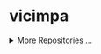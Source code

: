 # vicimpa

<!--START_LAST_REPO-->

<!--END_LAST_REPO-->

<details>
<summary>More Repositories ...</summary>

<!--START_TABLE_REPOS-->
| Name | Homepage | Stars | Last Commit |
|-----------------------|--------------------------|--------|-------------|
| openbomber | https://github.com/vicimpa/openbomber | 88 | [openbomber last commit](https://img.shields.io/github/last-commit/vicimpa/openbomber?style=flat&label=last) |
| chatroulette | https://github.com/vicimpa/chatroulette | 13 | [chatroulette last commit](https://img.shields.io/github/last-commit/vicimpa/chatroulette?style=flat&label=last) |
| vicimpa-library | https://github.com/vicimpa/vicimpa-library | 12 | [vicimpa-library last commit](https://img.shields.io/github/last-commit/vicimpa/vicimpa-library?style=flat&label=last) |
| scrappy-bird2 | https://github.com/vicimpa/scrappy-bird2 | 5 | [scrappy-bird2 last commit](https://img.shields.io/github/last-commit/vicimpa/scrappy-bird2?style=flat&label=last) |
| w-nodes | https://github.com/vicimpa/w-nodes | 4 | [w-nodes last commit](https://img.shields.io/github/last-commit/vicimpa/w-nodes?style=flat&label=last) |
| steam-confirmations | https://github.com/vicimpa/steam-confirmations | 3 | [steam-confirmations last commit](https://img.shields.io/github/last-commit/vicimpa/steam-confirmations?style=flat&label=last) |
| processor-cpp | https://github.com/vicimpa/processor-cpp | 3 | [processor-cpp last commit](https://img.shields.io/github/last-commit/vicimpa/processor-cpp?style=flat&label=last) |
| new-openbomber | https://github.com/vicimpa/new-openbomber | 3 | [new-openbomber last commit](https://img.shields.io/github/last-commit/vicimpa/new-openbomber?style=flat&label=last) |
| my-player | https://github.com/vicimpa/my-player | 3 | [my-player last commit](https://img.shields.io/github/last-commit/vicimpa/my-player?style=flat&label=last) |
| console-clock | https://github.com/vicimpa/console-clock | 3 | [console-clock last commit](https://img.shields.io/github/last-commit/vicimpa/console-clock?style=flat&label=last) |
| testworkfind | https://github.com/vicimpa/testworkfind | 2 | [testworkfind last commit](https://img.shields.io/github/last-commit/vicimpa/testworkfind?style=flat&label=last) |
| snake-c- | https://github.com/vicimpa/snake-c- | 2 | [snake-c- last commit](https://img.shields.io/github/last-commit/vicimpa/snake-c-?style=flat&label=last) |
| moviesearch | https://github.com/vicimpa/moviesearch | 2 | [moviesearch last commit](https://img.shields.io/github/last-commit/vicimpa/moviesearch?style=flat&label=last) |
| discord-binary | https://github.com/vicimpa/discord-binary | 2 | [discord-binary last commit](https://img.shields.io/github/last-commit/vicimpa/discord-binary?style=flat&label=last) |
| webaudio-playground | https://github.com/vicimpa/webaudio-playground | 1 | [webaudio-playground last commit](https://img.shields.io/github/last-commit/vicimpa/webaudio-playground?style=flat&label=last) |
| vscode-material-darker | https://github.com/vicimpa/vscode-material-darker | 1 | [vscode-material-darker last commit](https://img.shields.io/github/last-commit/vicimpa/vscode-material-darker?style=flat&label=last) |
| TomatoTimer | https://github.com/vicimpa/TomatoTimer | 1 | [TomatoTimer last commit](https://img.shields.io/github/last-commit/vicimpa/TomatoTimer?style=flat&label=last) |
| tiktok-answer | https://github.com/vicimpa/tiktok-answer | 1 | [tiktok-answer last commit](https://img.shields.io/github/last-commit/vicimpa/tiktok-answer?style=flat&label=last) |
| tic-tac-svelte | https://github.com/vicimpa/tic-tac-svelte | 1 | [tic-tac-svelte last commit](https://img.shields.io/github/last-commit/vicimpa/tic-tac-svelte?style=flat&label=last) |
| tic-tac-php | https://github.com/vicimpa/tic-tac-php | 1 | [tic-tac-php last commit](https://img.shields.io/github/last-commit/vicimpa/tic-tac-php?style=flat&label=last) |
| TestPlugin | https://github.com/vicimpa/TestPlugin | 1 | [TestPlugin last commit](https://img.shields.io/github/last-commit/vicimpa/TestPlugin?style=flat&label=last) |
| test-video-work | https://github.com/vicimpa/test-video-work | 1 | [test-video-work last commit](https://img.shields.io/github/last-commit/vicimpa/test-video-work?style=flat&label=last) |
| swc | https://github.com/vicimpa/swc | 1 | [swc last commit](https://img.shields.io/github/last-commit/vicimpa/swc?style=flat&label=last) |
| snake-js | https://github.com/vicimpa/snake-js | 1 | [snake-js last commit](https://img.shields.io/github/last-commit/vicimpa/snake-js?style=flat&label=last) |
| snake | https://github.com/vicimpa/snake | 1 | [snake last commit](https://img.shields.io/github/last-commit/vicimpa/snake?style=flat&label=last) |
| ScrappyBird | https://github.com/vicimpa/ScrappyBird | 1 | [ScrappyBird last commit](https://img.shields.io/github/last-commit/vicimpa/ScrappyBird?style=flat&label=last) |
| qiwi-sdk | https://github.com/vicimpa/qiwi-sdk | 1 | [qiwi-sdk last commit](https://img.shields.io/github/last-commit/vicimpa/qiwi-sdk?style=flat&label=last) |
| preact-monaco-editor | https://github.com/vicimpa/preact-monaco-editor | 1 | [preact-monaco-editor last commit](https://img.shields.io/github/last-commit/vicimpa/preact-monaco-editor?style=flat&label=last) |
| node-editor-2 | https://github.com/vicimpa/node-editor-2 | 1 | [node-editor-2 last commit](https://img.shields.io/github/last-commit/vicimpa/node-editor-2?style=flat&label=last) |
| node-editor | https://github.com/vicimpa/node-editor | 1 | [node-editor last commit](https://img.shields.io/github/last-commit/vicimpa/node-editor?style=flat&label=last) |
| logo-particle-anim | https://github.com/vicimpa/logo-particle-anim | 1 | [logo-particle-anim last commit](https://img.shields.io/github/last-commit/vicimpa/logo-particle-anim?style=flat&label=last) |
| lite-code-editor | https://github.com/vicimpa/lite-code-editor | 1 | [lite-code-editor last commit](https://img.shields.io/github/last-commit/vicimpa/lite-code-editor?style=flat&label=last) |
| hbs-express | https://github.com/vicimpa/hbs-express | 1 | [hbs-express last commit](https://img.shields.io/github/last-commit/vicimpa/hbs-express?style=flat&label=last) |
| graph-calc | https://github.com/vicimpa/graph-calc | 1 | [graph-calc last commit](https://img.shields.io/github/last-commit/vicimpa/graph-calc?style=flat&label=last) |
| code-bench | https://github.com/vicimpa/code-bench | 1 | [code-bench last commit](https://img.shields.io/github/last-commit/vicimpa/code-bench?style=flat&label=last) |
| browser-cli | https://github.com/vicimpa/browser-cli | 1 | [browser-cli last commit](https://img.shields.io/github/last-commit/vicimpa/browser-cli?style=flat&label=last) |
| word-games-algorithm | https://github.com/vicimpa/word-games-algorithm | 0 | [word-games-algorithm last commit](https://img.shields.io/github/last-commit/vicimpa/word-games-algorithm?style=flat&label=last) |
| windowed-ui | https://github.com/vicimpa/windowed-ui | 0 | [windowed-ui last commit](https://img.shields.io/github/last-commit/vicimpa/windowed-ui?style=flat&label=last) |
| website | https://github.com/vicimpa/website | 0 | [website last commit](https://img.shields.io/github/last-commit/vicimpa/website?style=flat&label=last) |
| weather | https://github.com/vicimpa/weather | 0 | [weather last commit](https://img.shields.io/github/last-commit/vicimpa/weather?style=flat&label=last) |
| vscode-material-icon-theme | https://github.com/vicimpa/vscode-material-icon-theme | 0 | [vscode-material-icon-theme last commit](https://img.shields.io/github/last-commit/vicimpa/vscode-material-icon-theme?style=flat&label=last) |
| ViteTilewindCSS | https://github.com/vicimpa/ViteTilewindCSS | 0 | [ViteTilewindCSS last commit](https://img.shields.io/github/last-commit/vicimpa/ViteTilewindCSS?style=flat&label=last) |
| vite-plugin-react-swc | https://github.com/vicimpa/vite-plugin-react-swc | 0 | [vite-plugin-react-swc last commit](https://img.shields.io/github/last-commit/vicimpa/vite-plugin-react-swc?style=flat&label=last) |
| vite-plugin-dart | https://github.com/vicimpa/vite-plugin-dart | 0 | [vite-plugin-dart last commit](https://img.shields.io/github/last-commit/vicimpa/vite-plugin-dart?style=flat&label=last) |
| video-back | https://github.com/vicimpa/video-back | 0 | [video-back last commit](https://img.shields.io/github/last-commit/vicimpa/video-back?style=flat&label=last) |
| vicimpa.github.io | https://github.com/vicimpa/vicimpa.github.io | 0 | [vicimpa.github.io last commit](https://img.shields.io/github/last-commit/vicimpa/vicimpa.github.io?style=flat&label=last) |
| valibot | https://github.com/vicimpa/valibot | 0 | [valibot last commit](https://img.shields.io/github/last-commit/vicimpa/valibot?style=flat&label=last) |
| valantis-test | https://github.com/vicimpa/valantis-test | 0 | [valantis-test last commit](https://img.shields.io/github/last-commit/vicimpa/valantis-test?style=flat&label=last) |
| typescript-transform-paths | https://github.com/vicimpa/typescript-transform-paths | 0 | [typescript-transform-paths last commit](https://img.shields.io/github/last-commit/vicimpa/typescript-transform-paths?style=flat&label=last) |
| types-canvas | https://github.com/vicimpa/types-canvas | 0 | [types-canvas last commit](https://img.shields.io/github/last-commit/vicimpa/types-canvas?style=flat&label=last) |
| ts-node-opskins | https://github.com/vicimpa/ts-node-opskins | 0 | [ts-node-opskins last commit](https://img.shields.io/github/last-commit/vicimpa/ts-node-opskins?style=flat&label=last) |
| trueLMAO | https://github.com/vicimpa/trueLMAO | 0 | [trueLMAO last commit](https://img.shields.io/github/last-commit/vicimpa/trueLMAO?style=flat&label=last) |
| treegame-test | https://github.com/vicimpa/treegame-test | 0 | [treegame-test last commit](https://img.shields.io/github/last-commit/vicimpa/treegame-test?style=flat&label=last) |
| tree-node | https://github.com/vicimpa/tree-node | 0 | [tree-node last commit](https://img.shields.io/github/last-commit/vicimpa/tree-node?style=flat&label=last) |
| trash-signals | https://github.com/vicimpa/trash-signals | 0 | [trash-signals last commit](https://img.shields.io/github/last-commit/vicimpa/trash-signals?style=flat&label=last) |
| tic-tac | https://github.com/vicimpa/tic-tac | 0 | [tic-tac last commit](https://img.shields.io/github/last-commit/vicimpa/tic-tac?style=flat&label=last) |
| tetris | https://github.com/vicimpa/tetris | 0 | [tetris last commit](https://img.shields.io/github/last-commit/vicimpa/tetris?style=flat&label=last) |
| test-work-gj | https://github.com/vicimpa/test-work-gj | 0 | [test-work-gj last commit](https://img.shields.io/github/last-commit/vicimpa/test-work-gj?style=flat&label=last) |
| test-work | https://github.com/vicimpa/test-work | 0 | [test-work last commit](https://img.shields.io/github/last-commit/vicimpa/test-work?style=flat&label=last) |
| test-vue3-task | https://github.com/vicimpa/test-vue3-task | 0 | [test-vue3-task last commit](https://img.shields.io/github/last-commit/vicimpa/test-vue3-task?style=flat&label=last) |
| test-vercel-deploy | https://github.com/vicimpa/test-vercel-deploy | 0 | [test-vercel-deploy last commit](https://img.shields.io/github/last-commit/vicimpa/test-vercel-deploy?style=flat&label=last) |
| test-test | https://github.com/vicimpa/test-test | 0 | [test-test last commit](https://img.shields.io/github/last-commit/vicimpa/test-test?style=flat&label=last) |
| test-task | https://github.com/vicimpa/test-task | 0 | [test-task last commit](https://img.shields.io/github/last-commit/vicimpa/test-task?style=flat&label=last) |
| test-stream | https://github.com/vicimpa/test-stream | 0 | [test-stream last commit](https://img.shields.io/github/last-commit/vicimpa/test-stream?style=flat&label=last) |
| test-server | https://github.com/vicimpa/test-server | 0 | [test-server last commit](https://img.shields.io/github/last-commit/vicimpa/test-server?style=flat&label=last) |
| test-react | https://github.com/vicimpa/test-react | 0 | [test-react last commit](https://img.shields.io/github/last-commit/vicimpa/test-react?style=flat&label=last) |
| test-project | https://github.com/vicimpa/test-project | 0 | [test-project last commit](https://img.shields.io/github/last-commit/vicimpa/test-project?style=flat&label=last) |
| test-preact | https://github.com/vicimpa/test-preact | 0 | [test-preact last commit](https://img.shields.io/github/last-commit/vicimpa/test-preact?style=flat&label=last) |
| test-job | https://github.com/vicimpa/test-job | 0 | [test-job last commit](https://img.shields.io/github/last-commit/vicimpa/test-job?style=flat&label=last) |
| Test-FE | https://github.com/vicimpa/Test-FE | 0 | [Test-FE last commit](https://img.shields.io/github/last-commit/vicimpa/Test-FE?style=flat&label=last) |
| Test-BE | https://github.com/vicimpa/Test-BE | 0 | [Test-BE last commit](https://img.shields.io/github/last-commit/vicimpa/Test-BE?style=flat&label=last) |
| terminus | https://github.com/vicimpa/terminus | 0 | [terminus last commit](https://img.shields.io/github/last-commit/vicimpa/terminus?style=flat&label=last) |
| template-vite-ts | https://github.com/vicimpa/template-vite-ts | 0 | [template-vite-ts last commit](https://img.shields.io/github/last-commit/vicimpa/template-vite-ts?style=flat&label=last) |
| tanks | https://github.com/vicimpa/tanks | 0 | [tanks last commit](https://img.shields.io/github/last-commit/vicimpa/tanks?style=flat&label=last) |
| swelte-tic-tac-toe | https://github.com/vicimpa/swelte-tic-tac-toe | 0 | [swelte-tic-tac-toe last commit](https://img.shields.io/github/last-commit/vicimpa/swelte-tic-tac-toe?style=flat&label=last) |
| SpaceEngineers | https://github.com/vicimpa/SpaceEngineers | 0 | [SpaceEngineers last commit](https://img.shields.io/github/last-commit/vicimpa/SpaceEngineers?style=flat&label=last) |
| Soundux | https://github.com/vicimpa/Soundux | 0 | [Soundux last commit](https://img.shields.io/github/last-commit/vicimpa/Soundux?style=flat&label=last) |
| social-net-client | https://github.com/vicimpa/social-net-client | 0 | [social-net-client last commit](https://img.shields.io/github/last-commit/vicimpa/social-net-client?style=flat&label=last) |
| snake-python | https://github.com/vicimpa/snake-python | 0 | [snake-python last commit](https://img.shields.io/github/last-commit/vicimpa/snake-python?style=flat&label=last) |
| slash-create | https://github.com/vicimpa/slash-create | 0 | [slash-create last commit](https://img.shields.io/github/last-commit/vicimpa/slash-create?style=flat&label=last) |
| simple-svelte-ui | https://github.com/vicimpa/simple-svelte-ui | 0 | [simple-svelte-ui last commit](https://img.shields.io/github/last-commit/vicimpa/simple-svelte-ui?style=flat&label=last) |
| simple-react-tabs | https://github.com/vicimpa/simple-react-tabs | 0 | [simple-react-tabs last commit](https://img.shields.io/github/last-commit/vicimpa/simple-react-tabs?style=flat&label=last) |
| simple-hexagonal-render | https://github.com/vicimpa/simple-hexagonal-render | 0 | [simple-hexagonal-render last commit](https://img.shields.io/github/last-commit/vicimpa/simple-hexagonal-render?style=flat&label=last) |
| simple-chat | https://github.com/vicimpa/simple-chat | 0 | [simple-chat last commit](https://img.shields.io/github/last-commit/vicimpa/simple-chat?style=flat&label=last) |
| shared-state | https://github.com/vicimpa/shared-state | 0 | [shared-state last commit](https://img.shields.io/github/last-commit/vicimpa/shared-state?style=flat&label=last) |
| script-composer | https://github.com/vicimpa/script-composer | 0 | [script-composer last commit](https://img.shields.io/github/last-commit/vicimpa/script-composer?style=flat&label=last) |
| ruletka-demo | https://github.com/vicimpa/ruletka-demo | 0 | [ruletka-demo last commit](https://img.shields.io/github/last-commit/vicimpa/ruletka-demo?style=flat&label=last) |
| RocketLauncher2 | https://github.com/vicimpa/RocketLauncher2 | 0 | [RocketLauncher2 last commit](https://img.shields.io/github/last-commit/vicimpa/RocketLauncher2?style=flat&label=last) |
| road-keys | https://github.com/vicimpa/road-keys | 0 | [road-keys last commit](https://img.shields.io/github/last-commit/vicimpa/road-keys?style=flat&label=last) |
| regions-city | https://github.com/vicimpa/regions-city | 0 | [regions-city last commit](https://img.shields.io/github/last-commit/vicimpa/regions-city?style=flat&label=last) |
| react-valtio-state | https://github.com/vicimpa/react-valtio-state | 0 | [react-valtio-state last commit](https://img.shields.io/github/last-commit/vicimpa/react-valtio-state?style=flat&label=last) |
| react-todo-app | https://github.com/vicimpa/react-todo-app | 0 | [react-todo-app last commit](https://img.shields.io/github/last-commit/vicimpa/react-todo-app?style=flat&label=last) |
| react-test-ffff | https://github.com/vicimpa/react-test-ffff | 0 | [react-test-ffff last commit](https://img.shields.io/github/last-commit/vicimpa/react-test-ffff?style=flat&label=last) |
| react-signals-cart | https://github.com/vicimpa/react-signals-cart | 0 | [react-signals-cart last commit](https://img.shields.io/github/last-commit/vicimpa/react-signals-cart?style=flat&label=last) |
| react-mapbox-gl | https://github.com/vicimpa/react-mapbox-gl | 0 | [react-mapbox-gl last commit](https://img.shields.io/github/last-commit/vicimpa/react-mapbox-gl?style=flat&label=last) |
| racing-3d | https://github.com/vicimpa/racing-3d | 0 | [racing-3d last commit](https://img.shields.io/github/last-commit/vicimpa/racing-3d?style=flat&label=last) |
| Quiz_Vue | https://github.com/vicimpa/Quiz_Vue | 0 | [Quiz_Vue last commit](https://img.shields.io/github/last-commit/vicimpa/Quiz_Vue?style=flat&label=last) |
| public-keys | https://github.com/vicimpa/public-keys | 0 | [public-keys last commit](https://img.shields.io/github/last-commit/vicimpa/public-keys?style=flat&label=last) |
| proxy6-api | https://github.com/vicimpa/proxy6-api | 0 | [proxy6-api last commit](https://img.shields.io/github/last-commit/vicimpa/proxy6-api?style=flat&label=last) |
| project-templates | https://github.com/vicimpa/project-templates | 0 | [project-templates last commit](https://img.shields.io/github/last-commit/vicimpa/project-templates?style=flat&label=last) |
| PLC-save-editor | https://github.com/vicimpa/PLC-save-editor | 0 | [PLC-save-editor last commit](https://img.shields.io/github/last-commit/vicimpa/PLC-save-editor?style=flat&label=last) |
| pixel-tile-editor | https://github.com/vicimpa/pixel-tile-editor | 0 | [pixel-tile-editor last commit](https://img.shields.io/github/last-commit/vicimpa/pixel-tile-editor?style=flat&label=last) |
| Parachute | https://github.com/vicimpa/Parachute | 0 | [Parachute last commit](https://img.shields.io/github/last-commit/vicimpa/Parachute?style=flat&label=last) |
| pannellum | https://github.com/vicimpa/pannellum | 0 | [pannellum last commit](https://img.shields.io/github/last-commit/vicimpa/pannellum?style=flat&label=last) |
| pairs | https://github.com/vicimpa/pairs | 0 | [pairs last commit](https://img.shields.io/github/last-commit/vicimpa/pairs?style=flat&label=last) |
| openapi-typescript-codegen | https://github.com/vicimpa/openapi-typescript-codegen | 0 | [openapi-typescript-codegen last commit](https://img.shields.io/github/last-commit/vicimpa/openapi-typescript-codegen?style=flat&label=last) |
| openapi-ts | https://github.com/vicimpa/openapi-ts | 0 | [openapi-ts last commit](https://img.shields.io/github/last-commit/vicimpa/openapi-ts?style=flat&label=last) |
| obs-mac-virtualcam | https://github.com/vicimpa/obs-mac-virtualcam | 0 | [obs-mac-virtualcam last commit](https://img.shields.io/github/last-commit/vicimpa/obs-mac-virtualcam?style=flat&label=last) |
| nodebestpractices | https://github.com/vicimpa/nodebestpractices | 0 | [nodebestpractices last commit](https://img.shields.io/github/last-commit/vicimpa/nodebestpractices?style=flat&label=last) |
| node-ViGEmClient | https://github.com/vicimpa/node-ViGEmClient | 0 | [node-ViGEmClient last commit](https://img.shields.io/github/last-commit/vicimpa/node-ViGEmClient?style=flat&label=last) |
| node-opskins-api | https://github.com/vicimpa/node-opskins-api | 0 | [node-opskins-api last commit](https://img.shields.io/github/last-commit/vicimpa/node-opskins-api?style=flat&label=last) |
| new-bot | https://github.com/vicimpa/new-bot | 0 | [new-bot last commit](https://img.shields.io/github/last-commit/vicimpa/new-bot?style=flat&label=last) |
| my-svelte-template | https://github.com/vicimpa/my-svelte-template | 0 | [my-svelte-template last commit](https://img.shields.io/github/last-commit/vicimpa/my-svelte-template?style=flat&label=last) |
| my-site | https://github.com/vicimpa/my-site | 0 | [my-site last commit](https://img.shields.io/github/last-commit/vicimpa/my-site?style=flat&label=last) |
| my-portfolio | https://github.com/vicimpa/my-portfolio | 0 | [my-portfolio last commit](https://img.shields.io/github/last-commit/vicimpa/my-portfolio?style=flat&label=last) |
| mvc-bun | https://github.com/vicimpa/mvc-bun | 0 | [mvc-bun last commit](https://img.shields.io/github/last-commit/vicimpa/mvc-bun?style=flat&label=last) |
| mod | https://github.com/vicimpa/mod | 0 | [mod last commit](https://img.shields.io/github/last-commit/vicimpa/mod?style=flat&label=last) |
| mk3u-cheatch | https://github.com/vicimpa/mk3u-cheatch | 0 | [mk3u-cheatch last commit](https://img.shields.io/github/last-commit/vicimpa/mk3u-cheatch?style=flat&label=last) |
| mini-tasks | https://github.com/vicimpa/mini-tasks | 0 | [mini-tasks last commit](https://img.shields.io/github/last-commit/vicimpa/mini-tasks?style=flat&label=last) |
| minesweeper | https://github.com/vicimpa/minesweeper | 0 | [minesweeper last commit](https://img.shields.io/github/last-commit/vicimpa/minesweeper?style=flat&label=last) |
| medium-parser | https://github.com/vicimpa/medium-parser | 0 | [medium-parser last commit](https://img.shields.io/github/last-commit/vicimpa/medium-parser?style=flat&label=last) |
| material-theme-jetbrains | https://github.com/vicimpa/material-theme-jetbrains | 0 | [material-theme-jetbrains last commit](https://img.shields.io/github/last-commit/vicimpa/material-theme-jetbrains?style=flat&label=last) |
| magic-render | https://github.com/vicimpa/magic-render | 0 | [magic-render last commit](https://img.shields.io/github/last-commit/vicimpa/magic-render?style=flat&label=last) |
| lines-sort | https://github.com/vicimpa/lines-sort | 0 | [lines-sort last commit](https://img.shields.io/github/last-commit/vicimpa/lines-sort?style=flat&label=last) |
| LearnPython | https://github.com/vicimpa/LearnPython | 0 | [LearnPython last commit](https://img.shields.io/github/last-commit/vicimpa/LearnPython?style=flat&label=last) |
| jsmpeg | https://github.com/vicimpa/jsmpeg | 0 | [jsmpeg last commit](https://img.shields.io/github/last-commit/vicimpa/jsmpeg?style=flat&label=last) |
| imgbb.js | https://github.com/vicimpa/imgbb.js | 0 | [imgbb.js last commit](https://img.shields.io/github/last-commit/vicimpa/imgbb.js?style=flat&label=last) |
| image-render | https://github.com/vicimpa/image-render | 0 | [image-render last commit](https://img.shields.io/github/last-commit/vicimpa/image-render?style=flat&label=last) |
| image-preloader | https://github.com/vicimpa/image-preloader | 0 | [image-preloader last commit](https://img.shields.io/github/last-commit/vicimpa/image-preloader?style=flat&label=last) |
| html2canvas | https://github.com/vicimpa/html2canvas | 0 | [html2canvas last commit](https://img.shields.io/github/last-commit/vicimpa/html2canvas?style=flat&label=last) |
| hls_wasm | https://github.com/vicimpa/hls_wasm | 0 | [hls_wasm last commit](https://img.shields.io/github/last-commit/vicimpa/hls_wasm?style=flat&label=last) |
| hellcord-server-client | https://github.com/vicimpa/hellcord-server-client | 0 | [hellcord-server-client last commit](https://img.shields.io/github/last-commit/vicimpa/hellcord-server-client?style=flat&label=last) |
| gtasagit | https://github.com/vicimpa/gtasagit | 0 | [gtasagit last commit](https://img.shields.io/github/last-commit/vicimpa/gtasagit?style=flat&label=last) |
| graph-draw | https://github.com/vicimpa/graph-draw | 0 | [graph-draw last commit](https://img.shields.io/github/last-commit/vicimpa/graph-draw?style=flat&label=last) |
| godot | https://github.com/vicimpa/godot | 0 | [godot last commit](https://img.shields.io/github/last-commit/vicimpa/godot?style=flat&label=last) |
| gl-matrix | https://github.com/vicimpa/gl-matrix | 0 | [gl-matrix last commit](https://img.shields.io/github/last-commit/vicimpa/gl-matrix?style=flat&label=last) |
| github-material-icons-extension | https://github.com/vicimpa/github-material-icons-extension | 0 | [github-material-icons-extension last commit](https://img.shields.io/github/last-commit/vicimpa/github-material-icons-extension?style=flat&label=last) |
| freetype-js | https://github.com/vicimpa/freetype-js | 0 | [freetype-js last commit](https://img.shields.io/github/last-commit/vicimpa/freetype-js?style=flat&label=last) |
| fake-library | https://github.com/vicimpa/fake-library | 0 | [fake-library last commit](https://img.shields.io/github/last-commit/vicimpa/fake-library?style=flat&label=last) |
| EP8OfNxlVWLjTlPqxPQV | https://github.com/vicimpa/EP8OfNxlVWLjTlPqxPQV | 0 | [EP8OfNxlVWLjTlPqxPQV last commit](https://img.shields.io/github/last-commit/vicimpa/EP8OfNxlVWLjTlPqxPQV?style=flat&label=last) |
| Emulatrix | https://github.com/vicimpa/Emulatrix | 0 | [Emulatrix last commit](https://img.shields.io/github/last-commit/vicimpa/Emulatrix?style=flat&label=last) |
| eldorado-checker | https://github.com/vicimpa/eldorado-checker | 0 | [eldorado-checker last commit](https://img.shields.io/github/last-commit/vicimpa/eldorado-checker?style=flat&label=last) |
| easy-parser | https://github.com/vicimpa/easy-parser | 0 | [easy-parser last commit](https://img.shields.io/github/last-commit/vicimpa/easy-parser?style=flat&label=last) |
| easy-calc | https://github.com/vicimpa/easy-calc | 0 | [easy-calc last commit](https://img.shields.io/github/last-commit/vicimpa/easy-calc?style=flat&label=last) |
| droidcam | https://github.com/vicimpa/droidcam | 0 | [droidcam last commit](https://img.shields.io/github/last-commit/vicimpa/droidcam?style=flat&label=last) |
| DragTodo | https://github.com/vicimpa/DragTodo | 0 | [DragTodo last commit](https://img.shields.io/github/last-commit/vicimpa/DragTodo?style=flat&label=last) |
| docs.korge.org | https://github.com/vicimpa/docs.korge.org | 0 | [docs.korge.org last commit](https://img.shields.io/github/last-commit/vicimpa/docs.korge.org?style=flat&label=last) |
| discord.js.userbot | https://github.com/vicimpa/discord.js.userbot | 0 | [discord.js.userbot last commit](https://img.shields.io/github/last-commit/vicimpa/discord.js.userbot?style=flat&label=last) |
| diplom | https://github.com/vicimpa/diplom | 0 | [diplom last commit](https://img.shields.io/github/last-commit/vicimpa/diplom?style=flat&label=last) |
| data-viewer | https://github.com/vicimpa/data-viewer | 0 | [data-viewer last commit](https://img.shields.io/github/last-commit/vicimpa/data-viewer?style=flat&label=last) |
| CoreCampPro | https://github.com/vicimpa/CoreCampPro | 0 | [CoreCampPro last commit](https://img.shields.io/github/last-commit/vicimpa/CoreCampPro?style=flat&label=last) |
| codewars-tasks | https://github.com/vicimpa/codewars-tasks | 0 | [codewars-tasks last commit](https://img.shields.io/github/last-commit/vicimpa/codewars-tasks?style=flat&label=last) |
| class-transformer | https://github.com/vicimpa/class-transformer | 0 | [class-transformer last commit](https://img.shields.io/github/last-commit/vicimpa/class-transformer?style=flat&label=last) |
| chess-svelte | https://github.com/vicimpa/chess-svelte | 0 | [chess-svelte last commit](https://img.shields.io/github/last-commit/vicimpa/chess-svelte?style=flat&label=last) |
| char-game | https://github.com/vicimpa/char-game | 0 | [char-game last commit](https://img.shields.io/github/last-commit/vicimpa/char-game?style=flat&label=last) |
| cards-test | https://github.com/vicimpa/cards-test | 0 | [cards-test last commit](https://img.shields.io/github/last-commit/vicimpa/cards-test?style=flat&label=last) |
| Calt-test | https://github.com/vicimpa/Calt-test | 0 | [Calt-test last commit](https://img.shields.io/github/last-commit/vicimpa/Calt-test?style=flat&label=last) |
| calc-processing | https://github.com/vicimpa/calc-processing | 0 | [calc-processing last commit](https://img.shields.io/github/last-commit/vicimpa/calc-processing?style=flat&label=last) |
| blabla-test-api | https://github.com/vicimpa/blabla-test-api | 0 | [blabla-test-api last commit](https://img.shields.io/github/last-commit/vicimpa/blabla-test-api?style=flat&label=last) |
| battle_asserts | https://github.com/vicimpa/battle_asserts | 0 | [battle_asserts last commit](https://img.shields.io/github/last-commit/vicimpa/battle_asserts?style=flat&label=last) |
| Audio-Input-Effects | https://github.com/vicimpa/Audio-Input-Effects | 0 | [Audio-Input-Effects last commit](https://img.shields.io/github/last-commit/vicimpa/Audio-Input-Effects?style=flat&label=last) |
| apps | https://github.com/vicimpa/apps | 0 | [apps last commit](https://img.shields.io/github/last-commit/vicimpa/apps?style=flat&label=last) |
| animation | https://github.com/vicimpa/animation | 0 | [animation last commit](https://img.shields.io/github/last-commit/vicimpa/animation?style=flat&label=last) |
| 2048-game | https://github.com/vicimpa/2048-game | 0 | [2048-game last commit](https://img.shields.io/github/last-commit/vicimpa/2048-game?style=flat&label=last) |
<!--END_TABLE_REPOS-->

</details>
